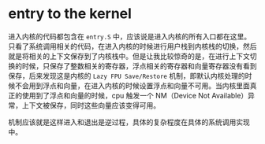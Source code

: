 # entry to the kernel

进入内核的代码都包含在 `entry.S` 中，应该说是进入内核的所有入口都在这里。只看了系统调用相关的代码，在进入内核的时候进行用户栈到内核栈的切换，然后就是将相关的上下文保存到了内核栈中。但是让我比较惊奇的是，在进行上下文切换的时候，只保存了整数相关的寄存器，浮点相关的寄存器和向量寄存器没有看到保存，后来发现这是内核的 `Lazy FPU Save/Restore` 机制，即默认内核处理的时候不会用到浮点和向量，在进入内核的时候设置浮点和向量不可用。当内核里面真正的使用到了浮点和向量的时候，cpu 触发一个 NM（Device Not Available）异常，上下文被保存，同时这些向量应该变得可用。

机制应该就是这样进入和退出是逆过程，具体的复杂程度在具体的系统调用实现中。